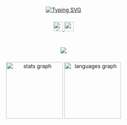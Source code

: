 <br clear="both">

<div align="center">
<a href="https://git.io/typing-svg"><img src="https://readme-typing-svg.herokuapp.com?font=Fira+Code&size=20&pause=1000&color=F70000&background=FF20DA00&center=true&vCenter=true&random=true&width=435&lines=Ahoj%2C+my+jsme+Respect+Development.;Hej%2C+vi+er+Respect+Development.;Tere%2C+me+oleme+Respect+Development.;Hei%2C+olemme+Respect+Development.;Bonjour%2C+nous+sommes+Respect+Development.;Hai%2C+kami+adalah+Respect+Development.;Salve%2C+siamo+Respect+Development.;Sveiki%2C+m%C4%93s+esam+Respect+Development.;%C3%9Cdv%2C+mi+vagyunk+a+Respect+Development.;Hallo%2C+wir+sind+von+Respect+Development.;Hallo%2C+wij+zijn+Respect+Development.;Cze%C5%9B%C4%87%2C+jeste%C5%9Bmy+Respect+Development.;Bun%C4%83%2C+noi+suntem+Respect+Development.;Pozdravljeni%2C+smo+podjetje+Respect+Development.;Hola%2C+somos+Respect+Development.;Hej%2C+vi+heter+Respect+Development.;Merhaba%2C+biz+Respect+Development." alt="Typing SVG" /></a>
</div>

###

<div align="center">
  <a href="https://discord.respectdevelopment.eu" target="_blank">
    <img src="https://img.shields.io/static/v1?message=Discord&logo=discord&label=&color=7289DA&logoColor=white&labelColor=&style=for-the-badge" height="25" alt="discord logo"  />
  </a>
  <a href="https://www.youtube.com/@RespectDevelopment" target="_blank">
    <img src="https://img.shields.io/static/v1?message=Youtube&logo=youtube&label=&color=FF0000&logoColor=white&labelColor=&style=for-the-badge" height="25" alt="youtube logo"  />
  </a>
</div>

###

<br clear="both">

<div align="center">
  <img src="https://profile-counter.glitch.me/respectdevelopment/count.svg?"  />
</div>

###

<h3 align="left"></h3>

###

<div align="center">
  <img src="https://github-readme-stats.vercel.app/api?username=respectdevelopment&hide_title=false&hide_rank=false&show_icons=true&include_all_commits=true&count_private=true&disable_animations=false&theme=dracula&locale=en&hide_border=false&order=1" height="150" alt="stats graph"  />
  <img src="https://github-readme-stats.vercel.app/api/top-langs?username=respectdevelopment&locale=en&hide_title=false&layout=compact&card_width=320&langs_count=5&theme=dracula&hide_border=false&order=2" height="150" alt="languages graph"  />
</div>

###
